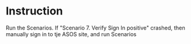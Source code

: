 

# Instruction
Run the Scenarios.
If "Scenario 7. Verify Sign In positive" crashed, then manually sign in to tje ASOS site, and run Scenarios

